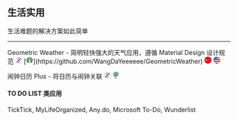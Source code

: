 ## 生活实用

生活难题的解决方案如此简单

---

Geometric Weather - 简明轻快强大的天气应用，遵循 Material Design 设计规范 ![](../assets/free.png) [![](../assets/open-source-icon.png "LGPL 3.0@GitHub: https://github.com/WangDaYeeeeee/GeometricWeather")](https://github.com/WangDaYeeeeee/GeometricWeather) ![](../assets/china.png) ![](../assets/united-states.png)

闹钟日历 Plus - 将日历与闹钟关联 ![](../assets/free.png) ![](../assets/earth-globe.png)

#### TO DO LIST 类应用

TickTick, MyLifeOrganized, Any.do, Microsoft To-Do, Wunderlist
